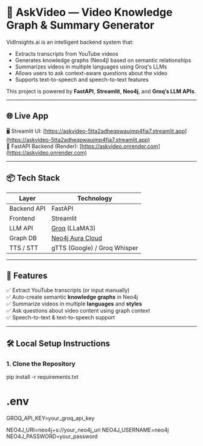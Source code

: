 # 🎥 AskVideo — Video Knowledge Graph & Summary Generator

VidInsights.ai is an intelligent backend system that:
- Extracts transcripts from YouTube videos
- Generates knowledge graphs (Neo4j) based on semantic relationships
- Summarizes videos in multiple languages using Groq's LLMs
- Allows users to ask context-aware questions about the video
- Supports text-to-speech and speech-to-text features

This project is powered by **FastAPI**, **Streamlit**, **Neo4j**, and **Groq’s LLM APIs**.

---

## 🌐 Live App

🖥️ Streamlit UI: [https://askvideo-5tta2adheqpwaujmp4fia7.streamlit.app](https://askvideo-5tta2adheqpwaujmp4fia7.streamlit.app)  
🚀 FastAPI Backend (Render): [https://askvideo.onrender.com](https://askvideo.onrender.com)

---

## 📦 Tech Stack

| Layer         | Technology                     |
|--------------|---------------------------------|
| Backend API  | FastAPI                         |
| Frontend     | Streamlit                       |
| LLM API      | [Groq](https://console.groq.com/) (LLaMA3) |
| Graph DB     | [Neo4j Aura Cloud](https://neo4j.com/cloud/aura/) |
| TTS / STT    | gTTS (Google) / Groq Whisper    |

---

## 🧠 Features

✅ Extract YouTube transcripts (or input manually)  
✅ Auto-create semantic **knowledge graphs** in Neo4j  
✅ Summarize videos in multiple **languages** and **styles**  
✅ Ask questions about video content using graph context  
✅ Speech-to-text & text-to-speech support

---

## 🛠️ Local Setup Instructions

### 1. Clone the Repository


pip install -r requirements.txt

# .env
GROQ_API_KEY=your_groq_api_key

NEO4J_URI=neo4j+s://your_neo4j_uri
NEO4J_USERNAME=neo4j
NEO4J_PASSWORD=your_password
